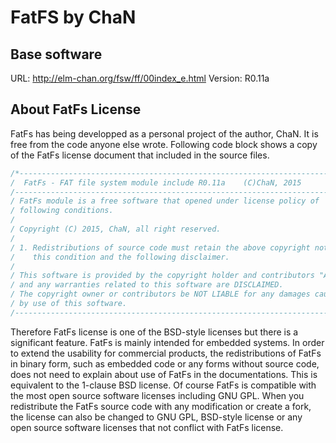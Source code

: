 # FatFS by ChaN
## Base software
URL: http://elm-chan.org/fsw/ff/00index_e.html
Version: R0.11a

## About FatFs License
FatFs has being developped as a personal project of the author, ChaN. It is free from the code anyone else wrote. Following code block shows a copy of the FatFs license document that included in the source files.

```C
/*---------------------------------------------------------------------------/
/  FatFs - FAT file system module include R0.11a    (C)ChaN, 2015
/----------------------------------------------------------------------------/
/ FatFs module is a free software that opened under license policy of
/ following conditions.
/
/ Copyright (C) 2015, ChaN, all right reserved.
/
/ 1. Redistributions of source code must retain the above copyright notice,
/    this condition and the following disclaimer.
/
/ This software is provided by the copyright holder and contributors "AS IS"
/ and any warranties related to this software are DISCLAIMED.
/ The copyright owner or contributors be NOT LIABLE for any damages caused
/ by use of this software.
/---------------------------------------------------------------------------*/
```

Therefore FatFs license is one of the BSD-style licenses but there is a significant feature. FatFs is mainly intended for embedded systems. In order to extend the usability for commercial products, the redistributions of FatFs in binary form, such as embedded code or any forms without source code, does not need to explain about use of FatFs in the documentations. This is equivalent to the 1-clause BSD license. Of course FatFs is compatible with the most open source software licenses including GNU GPL. When you redistribute the FatFs source code with any modification or create a fork, the license can also be changed to GNU GPL, BSD-style license or any open source software licenses that not conflict with FatFs license.
